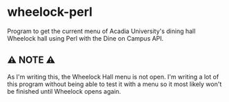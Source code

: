 # wheelock-perl

Program to get the current menu of Acadia University's dining hall Wheelock hall using Perl with the Dine on Campus API.

## ⚠️ NOTE ⚠️

As I'm writing this, the Wheelock Hall menu is not open. I'm writing a lot of this program without being able to test it with a menu so it most likely won't be finished until Wheelock opens again.
